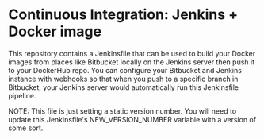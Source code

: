 # Continuous Integration: Jenkins + Docker image

This repository contains a Jenkinsfile that can be used to build your Docker images from places like Bitbucket locally on the Jenkins server then push it to your DockerHub repo.  You can configure your Bitbucket and Jenkins instance with webhooks so that when you push to a specific branch in Bitbucket, your Jenkins server would automatically run this Jenkinsfile pipeline.

NOTE: This file is just setting a static version number.  You will need to update this Jenkinsfile's NEW_VERSION_NUMBER variable with a version of some sort.